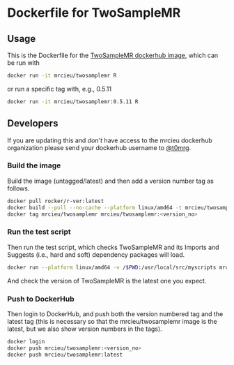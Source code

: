 # Dockerfile for TwoSampleMR

## Usage

This is the Dockerfile for the [TwoSampleMR dockerhub image](https://hub.docker.com/r/mrcieu/twosamplemr), which can be run with

```bash
docker run -it mrcieu/twosamplemr R
```

or run a specific tag with, e.g., 0.5.11

```bash
docker run -it mrcieu/twosamplemr:0.5.11 R
```

## Developers

If you are updating this and _don't_ have access to the mrcieu dockerhub organization please send your dockerhub username to [@t0mrg](https://github.com/t0mrg).

### Build the image

Build the image (untagged/latest) and then add a version number tag as follows.

```bash
docker pull rocker/r-ver:latest
docker build --pull --no-cache --platform linux/amd64 -t mrcieu/twosamplemr .
docker tag mrcieu/twosamplemr mrcieu/twosamplemr:<version_no>
```

### Run the test script

Then run the test script, which checks TwoSampleMR and its Imports and Suggests (i.e., hard and soft) dependency packages will load.

```bash
docker run --platform linux/amd64 -v /$PWD:/usr/local/src/myscripts mrcieu/twosamplemr:latest /bin/bash -c "R --vanilla < test.R"
```

And check the version of TwoSampleMR is the latest one you expect.

### Push to DockerHub

Then login to DockerHub, and push both the version numbered tag and the latest tag (this is necessary so that the mrcieu/twosamplemr image is the latest, but we also show version numbers in the tags).

```bash
docker login
docker push mrcieu/twosamplemr:<version_no>
docker push mrcieu/twosamplemr:latest
```
